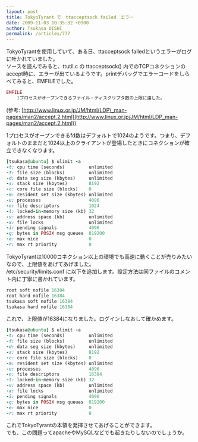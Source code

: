 ```yaml
---
layout: post
title: TokyoTyrant で　ttacceptsock failed　エラー
date: 2009-11-03 10:35:32 +0900
author: Tsukasa OISHI
permalink: /articles/777
---
```



TokyoTyrantを使用していて、ある日、ttacceptsock failedというエラーがログに吐かれていました。  
ソースを読んでみると、ttutil.c の ttacceptsock() 内でのTCPコネクションのaccept時に、エラーが出ているようです。printデバッグでエラーコードをしらべてみると、EMFILEでした。  

```ruby  
EMFILE  
    1プロセスがオープンできるファイル・ディスクリプタ数の上限に達した。 
```  

(参考: [http://www.linux.or.jp/JM/html/LDP\_man-pages/man2/accept.2.html](http://www.linux.or.jp/JM/html/LDP_man-pages/man2/accept.2.html))  

1プロセスがオープンできるfd数はデフォルトで1024のようです。つまり、デフォルトのままだと1024以上のクライアントが登場したときにコネクションが確立できなくなります。  

```ruby  
[tsukasa@ubuntu] $ ulimit -a  
-t: cpu time (seconds)         unlimited  
-f: file size (blocks)         unlimited  
-d: data seg size (kbytes)     unlimited  
-s: stack size (kbytes)        8192  
-c: core file size (blocks)    0  
-m: resident set size (kbytes) unlimited  
-u: processes                  4096  
-n: file descriptors           1024  
-l: locked-in-memory size (kb) 32  
-v: address space (kb)         unlimited  
-x: file locks                 unlimited  
-i: pending signals            4096  
-q: bytes in POSIX msg queues  819200  
-e: max nice                   0  
-r: max rt priority            0  
```  

TokyoTyrantは10000コネクション以上の環境でも高速に動くことが売りみたいなので、上限値をあげてあげました。  
/etc/security/limits.conf に以下を追加します。設定方法は同ファイルのコメント内に丁寧に書かれています。  

```ruby  
root soft nofile 16384  
root hard nofile 16384  
tsukasa soft nofile 16384  
tsukasa hard nofile 16384  
```  

これで、上限値が16384になりました。ログインしなおして確かめます。  

```ruby  
[tsukasa@ubuntu] $ ulimit -a  
-t: cpu time (seconds)         unlimited  
-f: file size (blocks)         unlimited  
-d: data seg size (kbytes)     unlimited  
-s: stack size (kbytes)        8192  
-c: core file size (blocks)    0  
-m: resident set size (kbytes) unlimited  
-u: processes                  4096  
-n: file descriptors           16384  
-l: locked-in-memory size (kb) 32  
-v: address space (kb)         unlimited  
-x: file locks                 unlimited  
-i: pending signals            4096  
-q: bytes in POSIX msg queues  819200  
-e: max nice                   0  
-r: max rt priority            0  
```  

これでTokyoTyrantの本領を発揮させてあげることができます。  
でも、この問題ってapacheやMySQLなどでも起きたりしないのでしょうか。  

